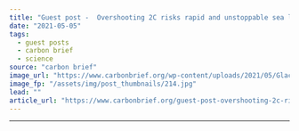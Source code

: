 ```yaml
---
title: "Guest post -  Overshooting 2C risks rapid and unstoppable sea level rise from Antarctica"
date: "2021-05-05"
tags: 
  - guest posts
  - carbon brief
  - science
source: "carbon brief"
image_url: "https://www.carbonbrief.org/wp-content/uploads/2021/05/Glaciers-and-mountains-in-the-evening-sun-are-seen-on-an-Operation-IceBridge-research-flight-returning-from-West-Antarctica-edited-107x71.jpg"
image_fp: "/assets/img/post_thumbnails/214.jpg"
lead: ""
article_url: "https://www.carbonbrief.org/guest-post-overshooting-2c-risks-rapid-and-unstoppable-sea-level-rise-from-antarctica"
---
```


---
